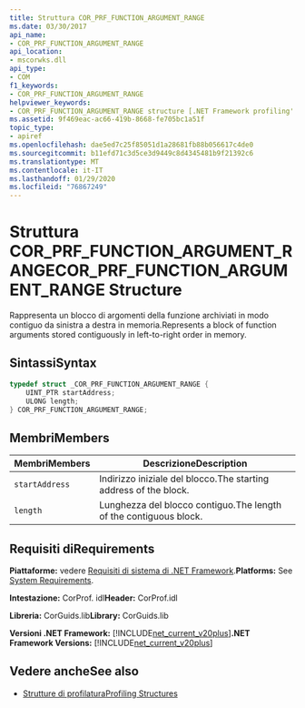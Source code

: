 ```yaml
---
title: Struttura COR_PRF_FUNCTION_ARGUMENT_RANGE
ms.date: 03/30/2017
api_name:
- COR_PRF_FUNCTION_ARGUMENT_RANGE
api_location:
- mscorwks.dll
api_type:
- COM
f1_keywords:
- COR_PRF_FUNCTION_ARGUMENT_RANGE
helpviewer_keywords:
- COR_PRF_FUNCTION_ARGUMENT_RANGE structure [.NET Framework profiling'
ms.assetid: 9f469eac-ac66-419b-8668-fe705bc1a51f
topic_type:
- apiref
ms.openlocfilehash: dae5ed7c25f85051d1a28681fb88b056617c4de0
ms.sourcegitcommit: b11efd71c3d5ce3d9449c8d4345481b9f21392c6
ms.translationtype: MT
ms.contentlocale: it-IT
ms.lasthandoff: 01/29/2020
ms.locfileid: "76867249"
---
```

# <a name="cor_prf_function_argument_range-structure"></a><span data-ttu-id="1a3dd-102">Struttura COR_PRF_FUNCTION_ARGUMENT_RANGE</span><span class="sxs-lookup"><span data-stu-id="1a3dd-102">COR_PRF_FUNCTION_ARGUMENT_RANGE Structure</span></span>
<span data-ttu-id="1a3dd-103">Rappresenta un blocco di argomenti della funzione archiviati in modo contiguo da sinistra a destra in memoria.</span><span class="sxs-lookup"><span data-stu-id="1a3dd-103">Represents a block of function arguments stored contiguously in left-to-right order in memory.</span></span>  
  
## <a name="syntax"></a><span data-ttu-id="1a3dd-104">Sintassi</span><span class="sxs-lookup"><span data-stu-id="1a3dd-104">Syntax</span></span>  
  
```cpp  
typedef struct _COR_PRF_FUNCTION_ARGUMENT_RANGE {  
    UINT_PTR startAddress;  
    ULONG length;  
} COR_PRF_FUNCTION_ARGUMENT_RANGE;  
```  
  
## <a name="members"></a><span data-ttu-id="1a3dd-105">Membri</span><span class="sxs-lookup"><span data-stu-id="1a3dd-105">Members</span></span>  
  
|<span data-ttu-id="1a3dd-106">Membri</span><span class="sxs-lookup"><span data-stu-id="1a3dd-106">Members</span></span>|<span data-ttu-id="1a3dd-107">Descrizione</span><span class="sxs-lookup"><span data-stu-id="1a3dd-107">Description</span></span>|  
|-------------|-----------------|  
|`startAddress`|<span data-ttu-id="1a3dd-108">Indirizzo iniziale del blocco.</span><span class="sxs-lookup"><span data-stu-id="1a3dd-108">The starting address of the block.</span></span>|  
|`length`|<span data-ttu-id="1a3dd-109">Lunghezza del blocco contiguo.</span><span class="sxs-lookup"><span data-stu-id="1a3dd-109">The length of the contiguous block.</span></span>|  
  
## <a name="requirements"></a><span data-ttu-id="1a3dd-110">Requisiti di</span><span class="sxs-lookup"><span data-stu-id="1a3dd-110">Requirements</span></span>  
 <span data-ttu-id="1a3dd-111">**Piattaforme:** vedere [Requisiti di sistema di .NET Framework](../../../../docs/framework/get-started/system-requirements.md).</span><span class="sxs-lookup"><span data-stu-id="1a3dd-111">**Platforms:** See [System Requirements](../../../../docs/framework/get-started/system-requirements.md).</span></span>  
  
 <span data-ttu-id="1a3dd-112">**Intestazione:** CorProf. idl</span><span class="sxs-lookup"><span data-stu-id="1a3dd-112">**Header:** CorProf.idl</span></span>  
  
 <span data-ttu-id="1a3dd-113">**Libreria:** CorGuids.lib</span><span class="sxs-lookup"><span data-stu-id="1a3dd-113">**Library:** CorGuids.lib</span></span>  
  
 <span data-ttu-id="1a3dd-114">**Versioni .NET Framework:** [!INCLUDE[net_current_v20plus](../../../../includes/net-current-v20plus-md.md)]</span><span class="sxs-lookup"><span data-stu-id="1a3dd-114">**.NET Framework Versions:** [!INCLUDE[net_current_v20plus](../../../../includes/net-current-v20plus-md.md)]</span></span>  
  
## <a name="see-also"></a><span data-ttu-id="1a3dd-115">Vedere anche</span><span class="sxs-lookup"><span data-stu-id="1a3dd-115">See also</span></span>

- [<span data-ttu-id="1a3dd-116">Strutture di profilatura</span><span class="sxs-lookup"><span data-stu-id="1a3dd-116">Profiling Structures</span></span>](profiling-structures.md)
